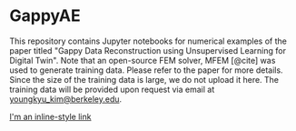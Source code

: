 # GappyAE

This repository contains Jupyter notebooks for numerical examples of the paper titled "Gappy Data Reconstruction using Unsupervised Learning for Digital Twin".
Note that an open-source FEM solver, MFEM [@cite] was used to generate training data. Please refer to the paper for more details. Since the size of the training data is large, we do not upload it here. The training data will be provided upon request via email at youngkyu_kim@berkeley.edu.

[I'm an inline-style link](https://www.google.com)
